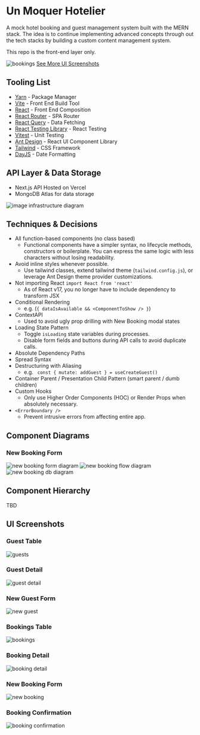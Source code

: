 # Un Moquer Hotelier

A mock hotel booking and guest management system built with the MERN stack. The idea is to continue implementing advanced concepts through out the tech stacks by building a custom content management system.

This repo is the front-end layer only.

![bookings](./docs/ui/Bookings.png)
[See More UI Screenshots](#ui-screenshots)


## Tooling List

- [Yarn](https://yarnpkg.com/) - Package Manager
- [Vite](https://vitejs.dev/) - Front End Build Tool
- [React](https://react.dev/) - Front End Composition
- [React Router](https://github.com/remix-run/react-router#readme) - SPA Router
- [React Query](https://tanstack.com/query/v4/docs/react/overview) - Data Fetching
- [React Testing Library](https://testing-library.com/) - React Testing
- [Vitest](https://vitest.dev/) - Unit Testing
- [Ant Design](https://ant.design/) - React UI Component Library
- [Tailwind](https://tailwindcss.com/) - CSS Framework
- [DayJS](https://day.js.org/) - Date Formatting

## API Layer & Data Storage

- Next.js API Hosted on Vercel
- MongoDB Atlas for data storage

![image infrastructure diagram](./docs/UnMoquerHotelier-Infrastructure.jpg)

## Techniques & Decisions

- All function-based components (no class based)
  - Functional components have a simpler syntax, no lifecycle methods, constructors or boilerplate. You can express the same logic with less characters without losing readability.
- Avoid inline styles whenever possible.
  - Use tailwind classes, extend tailwind theme (`tailwind.config.js`), or leverage Ant Design theme provider customizations.
- Not importing React `import React from 'react'`
  - As of React v17, you no longer have to include dependency to transform JSX
- Conditional Rendering
  - e.g. (`{ dataIsAvailable && <ComponentToShow /> }`)
- ContextAPI
  - Used to avoid ugly prop drilling with New Booking modal states
- Loading State Pattern
  - Toggle `isLoading` state variables during processes.
  - Disable form fields and buttons during API calls to avoid duplicate calls.
- Absolute Dependency Paths
- Spread Syntax
- Destructuring with Aliasing
  - e.g. ` const { mutate: addGuest } = useCreateGuest()`
- Container Parent / Presentation Child Pattern (smart parent / dumb children)
- Custom Hooks
  - Only use Higher Order Components (HOC) or Render Props when absolutely necessary.
- `<ErrorBoundary />`
  - Prevent intrusive errors from affecting entire app.

## Component Diagrams

### New Booking Form

![new booking form diagram](./docs/UnMoquerHotelier-NewBooking.jpg)
![new booking flow diagram](./docs/UnMoquerHotelier-NewBookingFlow.jpg)
![new booking db diagram](./docs/UnMoquerHotelier-NewBookingDBUpdates.jpg)


## Component Hierarchy

TBD

## UI Screenshots

### Guest Table
![guests](./docs/ui/Guests.png)

### Guest Detail
![guest detail](./docs/ui/GuestDetail.png)

### New Guest Form
![new guest](./docs/ui/NewGuest.png)

### Bookings Table
![bookings](./docs/ui/Bookings.png)

### Booking Detail
![booking detail](./docs/ui/BookingDetails.png)

### New Booking Form
![new booking](./docs/ui/NewBooking.png)

### Booking Confirmation
![booking confirmation](./docs/ui/BookingConfirmation.png)